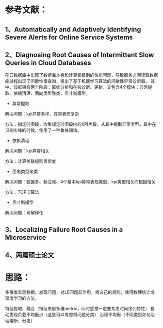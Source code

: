 # 参考文献：

## 1、Automatically and Adaptively Identifying Severe Alerts for Online Service Systems

## 2、Diagnosing Root Causes of Intermittent Slow Queries in Cloud Databases

在云数据库中出现了数据库本身和计算机级别的性能问题，导致服务之间读取数据库过程出现了间歇性慢查询，提出了基于机器学习算法的间歇性异常诊断器。
其中，该框架有两个阶段：离线分析和在线诊断、更新，又包含4个模块：异常提取、依赖清理、面向类型聚类、贝叶斯模型。

* 异常提取

解决问题：kpi异常多样、异常表现复杂

方法：指定时间段，收集规定时间段内的KPI片段，从其中提取异常类型。其中在识别尖峰的时候，使用了一种鲁棒阈值。

* 依赖清理

解决问题：kpi异常相关

方法：计算关联规则置信度

* 面向类型聚类

解决问题：数据多、标注难、4个基本kpi异常表现类型、kpi类型相关而根因相关

方法：TOPIC算法

* 贝叶斯模型

解决问题：可解释化

## 3、Localizing Failure Root Causes in a Microservice

## 4、两篇硕士论文

# 思路：

多维度监测数据，发现问题，对LB问题起作用，找自己的规则，使用数理统计或深度学习的方法。

特征提取、融合（特征来自多维metric，同时感觉一定要考虑时间序列特性）  自动发现负载不均衡点（这里可以考虑将问题分类）    治理不均衡（不同类型如何治理熔断、分发）
